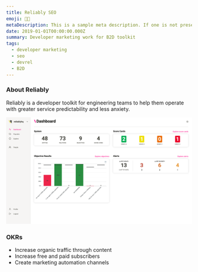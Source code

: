 ```yaml
---
title: Reliably SEO
emoji: 🥷🏻
metaDescription: This is a sample meta description. If one is not present in your page/project's front matter, the default metadata.desciption will be used instead.
date: 2019-01-01T00:00:00.000Z
summary: Developer marketing work for B2D toolkit
tags:
  - developer marketing
  - seo
  - devrel
  - B2D
---
```


### About Reliably

Reliably is a developer toolkit for engineering teams to help them operate with greater service predictability and less anxiety.

![Reliably](/static/img/reliably-dashboard.png "Reliably")

### OKRs

- Increase organic traffic through content
- Increase free and paid subscribers
- Create marketing automation channels  
